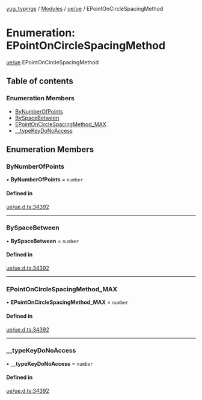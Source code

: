 [yug_typings](../README.md) / [Modules](../modules.md) / [ue/ue](../modules/ue_ue.md) / EPointOnCircleSpacingMethod

# Enumeration: EPointOnCircleSpacingMethod

[ue/ue](../modules/ue_ue.md).EPointOnCircleSpacingMethod

## Table of contents

### Enumeration Members

- [ByNumberOfPoints](ue_ue.EPointOnCircleSpacingMethod.md#bynumberofpoints)
- [BySpaceBetween](ue_ue.EPointOnCircleSpacingMethod.md#byspacebetween)
- [EPointOnCircleSpacingMethod\_MAX](ue_ue.EPointOnCircleSpacingMethod.md#epointoncirclespacingmethod_max)
- [\_\_typeKeyDoNoAccess](ue_ue.EPointOnCircleSpacingMethod.md#__typekeydonoaccess)

## Enumeration Members

### ByNumberOfPoints

• **ByNumberOfPoints** = `number`

#### Defined in

[ue/ue.d.ts:34392](https://github.com/YugMetaverse/yug_typings/blob/25cad34/ue/ue.d.ts#L34392)

___

### BySpaceBetween

• **BySpaceBetween** = `number`

#### Defined in

[ue/ue.d.ts:34392](https://github.com/YugMetaverse/yug_typings/blob/25cad34/ue/ue.d.ts#L34392)

___

### EPointOnCircleSpacingMethod\_MAX

• **EPointOnCircleSpacingMethod\_MAX** = `number`

#### Defined in

[ue/ue.d.ts:34392](https://github.com/YugMetaverse/yug_typings/blob/25cad34/ue/ue.d.ts#L34392)

___

### \_\_typeKeyDoNoAccess

• **\_\_typeKeyDoNoAccess** = `number`

#### Defined in

[ue/ue.d.ts:34392](https://github.com/YugMetaverse/yug_typings/blob/25cad34/ue/ue.d.ts#L34392)
